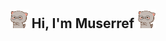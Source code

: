 <h2 align="center"> <img src="https://github.com/MuserrefAlbayrak/MuserrefAlbayrak/blob/main/kitty.gif?raw=true" width="30"> Hi, I'm Muserref <img src="https://github.com/MuserrefAlbayrak/MuserrefAlbayrak/blob/main/kitty.gif?raw=true" width="30"> </h2>
